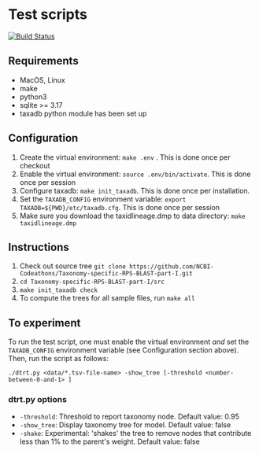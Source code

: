 # Test scripts

[![Build Status](https://travis-ci.org/christiam/Taxonomy-specific-RPS-BLAST-part-I.svg?branch=master)](https://travis-ci.org/christiam/Taxonomy-specific-RPS-BLAST-part-I)


## Requirements
* MacOS, Linux
* make
* python3
* sqlite >= 3.17
* taxadb python module has been set up

## Configuration
1. Create the virtual environment: `make .env` . This is done once per checkout
2. Enable the virtual environment: `source .env/bin/activate`. This is done once per session
3. Configure taxadb: `make init_taxadb`. This is done once per installation.
3. Set the `TAXADB_CONFIG` environment variable: `export TAXADB=${PWD}/etc/taxadb.cfg`. This is done once per session
4. Make sure you download the taxidlineage.dmp to data directory: `make taxidlineage.dmp`

## Instructions
1. Check out source tree
   `git clone https://github.com/NCBI-Codeathons/Taxonomy-specific-RPS-BLAST-part-I.git`
2. `cd Taxonomy-specific-RPS-BLAST-part-I/src`
3. `make init_taxadb check`
4. To compute the trees for all sample files, run `make all`


## To experiment

To run the test script, one must enable the virtual environment *and* set the
`TAXADB_CONFIG` environment variable (see Configuration section above). Then,
run the script as follows:

   `./dtrt.py <data/*.tsv-file-name> -show_tree [-threshold <number-between-0-and-1> ]`


### dtrt.py options

* `-threshold`: Threshold to report taxonomy node.
    Default value: 0.95
* `-show_tree`: Display taxonomy tree for model.
    Default value: false
* `-shake`: Experimental: 'shakes' the tree to remove nodes that contribute
  less than 1% to the parent's weight.
    Default value: false

